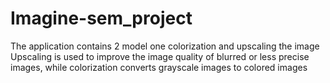 # Imagine-sem_project
The application contains 2 model one colorization and upscaling the image Upscaling is used to improve the image quality of blurred or less precise images, while colorization converts grayscale images to colored images
